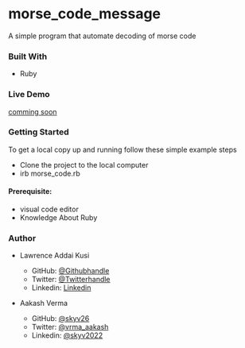 # morse_code_message
A simple program that automate decoding of  morse code

### Built With
- Ruby

### Live Demo
[comming soon]()

### Getting Started 
To get a local copy up and running follow these simple example steps
- Clone the project to the local computer
- irb morse_code.rb


#### Prerequisite:  
  - visual code editor 
  - Knowledge About Ruby
  
 

### Author
- Lawrence Addai Kusi
  - GitHub: [@Githubhandle](https://github.com/kusiLaw)
  - Twitter: [@Twitterhandle](https://twitter.com/kusilaw)
  - Linkedin: [Linkedin](https://www.linkedin.com/in/lawrence-kusi-55a662104)

- Aakash Verma
  - GitHub: [@skyv26](https://github.com/skyv26)
  - Twitter: [@vrma_aakash](https://twitter.com/vrma_aakash)
  - Linkedin: [@skyv2022](https://www.linkedin.com/in/skyv2022)

